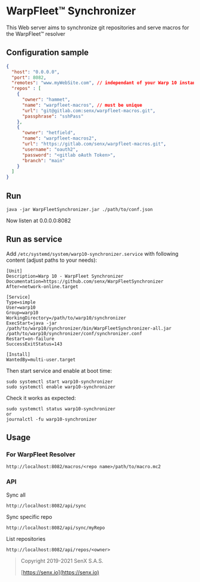 # WarpFleet™ Synchronizer

This Web server aims to synchronize git repositories and serve macros for the WarpFleet™ resolver

## Configuration sample

````json
{
  "host": "0.0.0.0",
  "port": 8082,
  "remotes": "www.myWebSite.com", // independant of your Warp 10 instance, for admin purpose
  "repos" : [
    {
      "owner": "hammet",
      "name": "warpfleet-macros", // must be unique
      "url": "git@gitlab.com:senx/warpfleet-macros.git",
      "passphrase": "sshPass"
    },
    {
      "owner": "hetfield",
      "name": "warpfleet-macros2",
      "url": "https://gitlab.com/senx/warpfleet-macros.git",
      "username": "oauth2",
      "password": "<gitlab oAuth Token>",
      "branch": "main"
    }
  ]
}
````

## Run 

`java -jar WarpFleetSynchronizer.jar ./path/to/conf.json`

Now listen at 0.0.0.0:8082

## Run as service

Add `/etc/systemd/system/warp10-synchronizer.service` with following content (adjust paths to your needs):

```
[Unit]
Description=Warp 10 - WarpFleet Synchronizer
Documentation=https://github.com/senx/WarpFleetSynchronizer
After=network-online.target

[Service]
Type=simple
User=warp10
Group=warp10
WorkingDirectory=/path/to/warp10/synchronizer
ExecStart=java -jar /path/to/warp10/synchronizer/bin/WarpFleetSynchronizer-all.jar /path/to/warp10/synchronizer/conf/synchronizer.conf
Restart=on-failure
SuccessExitStatus=143 

[Install]
WantedBy=multi-user.target
```
Then start service and enable at boot time:

```commandline
sudo systemctl start warp10-synchronizer
sudo systemctl enable warp10-synchronizer
```
Check it works as expected:

````commandline
sudo systemctl status warp10-synchronizer
or
journalctl -fu warp10-synchronizer
````

## Usage

### For WarpFleet Resolver

    http://localhost:8082/macros/<repo name>/path/to/macro.mc2


### API

Sync all

    http://localhost:8082/api/sync
    
Sync specific repo

    http://localhost:8082/api/sync/myRepo

List repositories

    http://localhost:8082/api/repos/<owner>


> Copyright 2019-2021  SenX S.A.S.
>
> [https://senx.io](https://senx.io)

